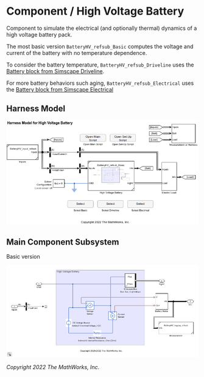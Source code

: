# Component / High Voltage Battery

Component to simulate the electrical
(and optionally thermal) dynamics
of a high voltage battery pack.

The most basic version `BatteryHV_refsub_Basic` computes
the voltage and current of the battery
with no temperature dependence.

To consider the battery temperature,
`BatteryHV_refsub_Driveline` uses
the [Battery block from Simscape Driveline][url-drv-batt].

[url-drv-batt]: https://www.mathworks.com/help/physmod/sdl/ref/batterysystemlevel.html

For more battery behaviors such aging,
`BatteryHV_refsub_Electrical` uses
the [Battery block from Simscape Electrical][url-elec-batt]

[url-elec-batt]: https://www.mathworks.com/help/physmod/sps/ref/battery.html

## Harness Model

<img src="images/image_BatteryHV_harness_model.png"
 width="700" alt="Harness Model for High Voltage Battery Component">

## Main Component Subsystem

Basic version

<img src="images/image_BatteryHV_refsub_Basic.png"
 width="700" alt="Vehicle 1D Component">

*Copyright 2022 The MathWorks, Inc.*
